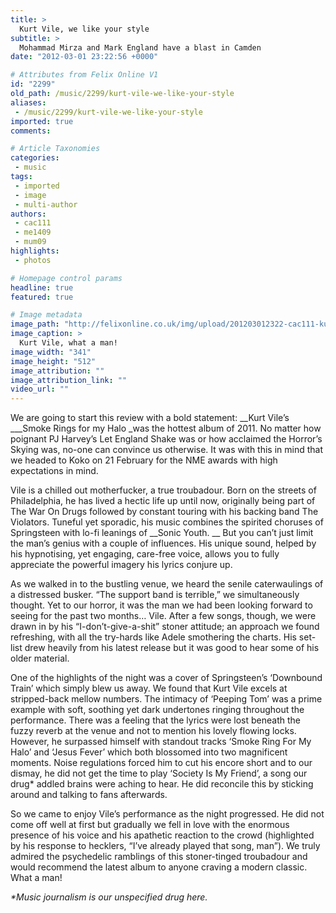```yaml
---
title: >
  Kurt Vile, we like your style
subtitle: >
  Mohammad Mirza and Mark England have a blast in Camden
date: "2012-03-01 23:22:56 +0000"

# Attributes from Felix Online V1
id: "2299"
old_path: /music/2299/kurt-vile-we-like-your-style
aliases:
 - /music/2299/kurt-vile-we-like-your-style
imported: true
comments:

# Article Taxonomies
categories:
 - music
tags:
 - imported
 - image
 - multi-author
authors:
 - cac111
 - me1409
 - mum09
highlights:
 - photos

# Homepage control params
headline: true
featured: true

# Image metadata
image_path: "http://felixonline.co.uk/img/upload/201203012322-cac111-kurtv.jpg"
image_caption: >
  Kurt Vile, what a man!
image_width: "341"
image_height: "512"
image_attribution: ""
image_attribution_link: ""
video_url: ""
---
```


We are going to start this review with a bold statement: __Kurt Vile’s ___Smoke Rings for my Halo _was the hottest album of 2011. No matter how poignant PJ Harvey’s Let England Shake was or how acclaimed the Horror’s Skying was, no-one can convince us otherwise. It was with this in mind that we headed to Koko on 21 February for the NME awards with high expectations in mind.

Vile is a chilled out motherfucker, a true troubadour. Born on the streets of Philadelphia, he has lived a hectic life up until now, originally being part of The War On Drugs followed by constant touring with his backing band The Violators. Tuneful yet sporadic, his music combines the spirited choruses of Springsteen with lo-fi leanings of __Sonic Youth. __ But you can’t just limit the man’s genius with a couple of influences. His unique sound, helped by his hypnotising, yet engaging, care-free voice, allows you to fully appreciate the powerful imagery his lyrics conjure up.

As we walked in to the bustling venue, we heard the senile caterwaulings of a distressed busker. “The support band is terrible,” we simultaneously thought. Yet to our horror, it was the man we had been looking forward to seeing for the past two months… Vile. After a few songs, though, we were drawn in by his “I-don’t-give-a-shit” stoner attitude; an approach we found refreshing, with all the try-hards like Adele smothering the charts. His set-list drew heavily from his latest release but it was good to hear some of his older material.

One of the highlights of the night was a cover of Springsteen’s ‘Downbound Train’ which simply blew us away. We found that Kurt Vile excels at stripped-back mellow numbers. The intimacy of ‘Peeping Tom’ was a prime example with soft, soothing yet dark undertones ringing throughout the performance. There was a feeling that the lyrics were lost beneath the fuzzy reverb at the venue and not to mention his lovely flowing locks. However, he surpassed himself with standout tracks ‘Smoke Ring For My Halo’ and ‘Jesus Fever’ which both blossomed into two magnificent moments. Noise regulations forced him to cut his encore short and to our dismay, he did not get the time to play ‘Society Is My Friend’, a song our drug* addled brains were aching to hear. He did reconcile this by sticking around and talking to fans afterwards.

So we came to enjoy Vile’s performance as the night progressed. He did not come off well at first but gradually we fell in love with the enormous presence of his voice and his apathetic reaction to the crowd (highlighted by his response to hecklers, “I’ve already played that song, man”). We truly admired the psychedelic ramblings of this stoner-tinged troubadour and would recommend the latest album to anyone craving a modern classic. What a man!

_*Music journalism is our unspecified drug here._
